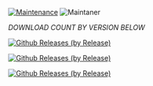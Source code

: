 [![Maintenance](https://img.shields.io/badge/Maintained%3F-yes-green.svg)](https://GitHub.com/Naereen/StrapDown.js/graphs/commit-activity)   ![Maintaner](https://img.shields.io/badge/Maintainer-HARIPRAKASH-blue) 

*DOWNLOAD COUNT BY VERSION BELOW*

[![Github Releases (by Release)](https://img.shields.io/github/downloads/HyconOS-Releases/violet/V3.5/total.svg)](https://GitHub.com/HyconOS-Releases/violet/releases)

[![Github Releases (by Release)](https://img.shields.io/github/downloads/HyconOS-Releases/violet/v4.0/total.svg)](https://github.com/HyconOS-Releases/violet/releases)

[![Github Releases (by Release)](https://img.shields.io/github/downloads/HyconOS-Releases/violet/v4.5/total.svg)](https://github.com/HyconOS-Releases/violet/releases)
